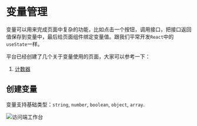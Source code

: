 # 变量管理

变量可以用来完成页面中复杂的功能，比如点击一个按钮，调用接口，把接口返回值保存到变量中，最后给页面组件绑定变量值。跟我们平常开发`React`中的`useState`一样。

平台已经创建了几个关于变量使用的页面，大家可以参考一下：

1. [计数器](http://www.marsview.cc/editor/147/edit)

## 创建变量

变量支持基础类型：`string`, `number`, `boolean`, `object`, `array`.

![访问端工作台](/page/click_variable.png)
